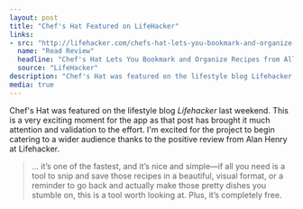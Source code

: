 ```yaml
---
layout: post
title: "Chef's Hat Featured on LifeHacker"
links:
- src: "http://lifehacker.com/chefs-hat-lets-you-bookmark-and-organize-recipes-from-a-1739652127"
  name: "Read Review"
  headline: "Chef's Hat Lets You Bookmark and Organize Recipes from All Over the Web"
  source: "LifeHacker"
description: "Chef's Hat was featured on the lifestyle blog Lifehacker last weekend. This is a very exciting moment for the app as that post has brought it much attention and validation to the effort. I'm excited for the project to begin catering to a wider audience thanks to the positive review from Alan Henry at Lifehacker."
media: true
---
```


Chef's Hat was featured on the lifestyle blog *Lifehacker* last weekend. This is a very exciting moment for the app as that post has brought it much attention and validation to the effort. I'm excited for the project to begin catering to a wider audience thanks to the positive review from Alan Henry at Lifehacker.

> ... it’s one of the fastest, and it’s nice and simple—if all you need is a tool to snip and save those recipes in a beautiful, visual format, or a reminder to go back and actually make those pretty dishes you stumble on, this is a tool worth looking at. Plus, it’s completely free.

